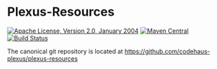 Plexus-Resources
===============

[![Apache License, Version 2.0, January 2004](https://img.shields.io/github/license/codehaus-plexus/plexus-resources.svg?label=License)](http://www.apache.org/licenses/)
[![Maven Central](https://img.shields.io/maven-central/v/org.codehaus.plexus/plexus-resources.svg?label=Maven%20Central)](http://search.maven.org/#search%7Cga%7C1%7Cg%3A%22org.codehaus.plexus%22%20a%3A%22plexus-resources%22)
[![Build Status](https://travis-ci.org/codehaus-plexus/plexus-resources.svg?branch=master)](https://travis-ci.org/codehaus-plexus/plexus-resources)

The canonical git repository is located at https://github.com/codehaus-plexus/plexus-resources
